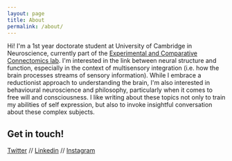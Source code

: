 ```yaml
---
layout: page
title: About
permalink: /about/
---
```


Hi! I'm a 1st year doctorate student at University of Cambridge in Neuroscience, currently part of the [Experimental and Comparative Connectomics lab](https://syn.mrc-lmb.cam.ac.uk/index.html). I'm interested in the link between neural structure and function, especially in the context of multisensory integration (i.e. how the brain processes streams of sensory information). While I embrace a reductionist approach to understanding the brain, I'm also  interested in behavioural neuroscience and philosophy, particularly when it comes to free will and consciousness. I like writing about these topics not only to train my abilities of self expression, but also to invoke insightful conversation about these complex subjects. 

Get in touch!
--
[Twitter](https://twitter.com/LauraLungum)
//
[Linkedin](https://www.linkedin.com/in/laura-lungu-907616135/)
//
[Instagram](https://www.instagram.com/laura_asdfh) 
